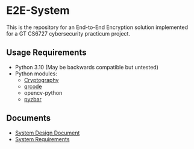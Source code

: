 # E2E-System

This is the repository for an End-to-End Encryption solution implemented for a GT CS6727 cybersecurity practicum project.

## Usage Requirements

* Python 3.10 (May be backwards compatible but untested)
* Python modules:
    * [Cryptography](https://pypi.org/project/cryptography/)
    * [qrcode](https://pypi.org/project/qrcode/)
    * opencv-python
    * [pyzbar](https://pypi.org/project/pyzbar/)

## Documents

* [System Design Document](https://github.gatech.edu/jlyons3/e2e-system/blob/63914044cc1f510431c9c68bf7e5050aa5f48d9d/Documents/system-design.md)
* [System Requirements](https://github.gatech.edu/jlyons3/e2e-system/blob/63914044cc1f510431c9c68bf7e5050aa5f48d9d/Documents/system-requirements.md)
